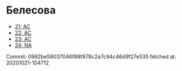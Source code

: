 # Белесова
- [21: AC](21.md)
- [22: AC](22.md)
- [23: AC](23.md)
- [24: NA](24.md)

Commit: 0992be59037046f88f878c2a7c94c46d9f27e535
 fetched at: 20201021-104712
